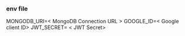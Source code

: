 ### env file
MONGODB_URI=< MongoDB Connection URL >
GOOGLE_ID=< Google client ID>
JWT_SECRET= < JWT Secret>
